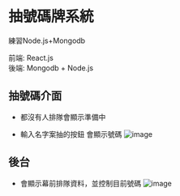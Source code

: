 # 抽號碼牌系統

練習Node.js+Mongodb

前端: React.js  
後端: Mongodb + Node.js

## 抽號碼介面

* 都沒有人排隊會顯示準備中

* 輸入名字案抽的按鈕 會顯示號碼
![image](https://github.com/yiru1218/number-queue-web/assets/46111217/5c208055-e386-4134-9286-5c689f2629d5)


## 後台

* 會顯示幕前排隊資料，並控制目前號碼
![image](https://github.com/yiru1218/number-queue-web/assets/46111217/73abe06f-1b6f-4d71-9ef2-6fe44814c38d)
